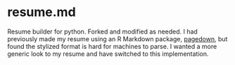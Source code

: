 # resume.md

Resume builder for python. Forked and modified as needed. I had previously made my resume using an R Markdown package, [pagedown](https://github.com/rstudio/pagedown), but found the stylized format is hard for machines to parse. I wanted a more generic look to my resume and have switched to this implementation.
